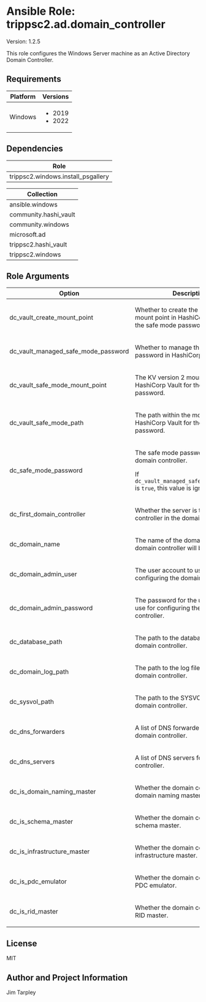 <!-- BEGIN_ANSIBLE_DOCS -->

# Ansible Role: trippsc2.ad.domain_controller
Version: 1.2.5

This role configures the Windows Server machine as an Active Directory Domain Controller.

## Requirements

| Platform | Versions |
| -------- | -------- |
| Windows | <ul><li>2019</li><li>2022</li></ul> |

## Dependencies
| Role |
| ---- |
| trippsc2.windows.install_psgallery |

| Collection |
| ---------- |
| ansible.windows |
| community.hashi_vault |
| community.windows |
| microsoft.ad |
| trippsc2.hashi_vault |
| trippsc2.windows |

## Role Arguments
|Option|Description|Type|Required|Choices|Default|
|---|---|---|---|---|---|
| dc_vault_create_mount_point | <p>Whether to create the KV version 2 mount point in HashiCorp Vault for the safe mode password.</p> | bool | no |  | true |
| dc_vault_managed_safe_mode_password | <p>Whether to manage the safe mode password in HashiCorp Vault.</p> | bool | no |  | true |
| dc_vault_safe_mode_mount_point | <p>The KV version 2 mount point in HashiCorp Vault for the safe mode password.</p> | str | no |  | os |
| dc_vault_safe_mode_path | <p>The path within the mount point in HashiCorp Vault for the safe mode password.</p> | str | no |  | {{ inventory_hostname }}/safe_mode |
| dc_safe_mode_password | <p>The safe mode password for the domain controller.</p><p>If `dc_vault_managed_safe_mode_password` is `true`, this value is ignored.</p> | str | no |  |  |
| dc_first_domain_controller | <p>Whether the server is the first domain controller in the domain.</p> | bool | no |  | false |
| dc_domain_name | <p>The name of the domain to which the domain controller will belong.</p> | str | yes |  |  |
| dc_domain_admin_user | <p>The user account to use for configuring the domain controller.</p> | str | yes |  |  |
| dc_domain_admin_password | <p>The password for the user account to use for configuring the domain controller.</p> | str | yes |  |  |
| dc_database_path | <p>The path to the database files for the domain controller.</p> | path | no |  | C:\Windows\NTDS |
| dc_domain_log_path | <p>The path to the log files for the domain controller.</p> | path | no |  | C:\Windows\Logs |
| dc_sysvol_path | <p>The path to the SYSVOL files for the domain controller.</p> | path | no |  | C:\Windows\SYSVOL |
| dc_dns_forwarders | <p>A list of DNS forwarders for the domain controller.</p> | list of 'str' | no |  | ["8.8.8.8", "4.2.2.2"] |
| dc_dns_servers | <p>A list of DNS servers for the domain controller.</p> | list of 'str' | yes |  |  |
| dc_is_domain_naming_master | <p>Whether the domain controller is the domain naming master.</p> | bool | no |  | false |
| dc_is_schema_master | <p>Whether the domain controller is the schema master.</p> | bool | no |  | false |
| dc_is_infrastructure_master | <p>Whether the domain controller is the infrastructure master.</p> | bool | no |  | false |
| dc_is_pdc_emulator | <p>Whether the domain controller is the PDC emulator.</p> | bool | no |  | false |
| dc_is_rid_master | <p>Whether the domain controller is the RID master.</p> | bool | no |  | false |


## License
MIT

## Author and Project Information
Jim Tarpley
<!-- END_ANSIBLE_DOCS -->
